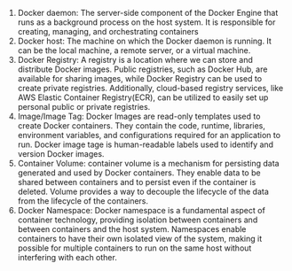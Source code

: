 1. Docker daemon: The server-side component of the Docker Engine that runs as a background process on the host system. It is responsible for creating, managing, and orchestrating containers
2. Docker host: The machine on which the Docker daemon is running. It can be the local machine, a remote server, or a virtual machine.
3. Docker Registry: A registry is a location where we can store and distribute Docker images. Public registries, such as Docker Hub, are available for sharing images, while Docker Registry can be used to create private registries. Additionally, cloud-based registry services, like AWS Elastic Container Registry(ECR), can be utilized to easily set up personal public or private registries.
4. Image/Image Tag: Docker Images are read-only templates used to create Docker containers. They contain the code, runtime, libraries, environment variables, and configurations required for an application to run. Docker image tage is human-readable labels used to identify and version Docker images.
5. Container Volume: container volume is a mechanism for persisting data generated and used by Docker containers. They enable data to be shared between containers and to persist even if the container is deleted. Volume provides a way to decouple the lifecycle of the data from the lifecycle of the containers.
6. Docker Namespace: Docker namespace is a fundamental aspect of container technology, providing isolation between containers and between containers and the host system. Namespaces enable containers to have their own isolated view of the system, making it possible for multiple containers to run on the same host without interfering with each other.